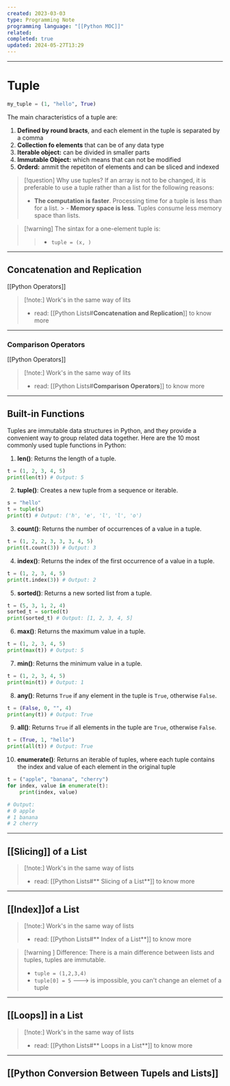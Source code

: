 ```yaml
---
created: 2023-03-03
type: Programming Note
programming language: "[[Python MOC]]"
related: 
completed: true
updated: 2024-05-27T13:29
---
```

---
# Tuple

```python
my_tuple = (1, "hello", True)
```

The main characteristics of a tuple are:

1. **Defined  by  round bracts**, and each element in the tuple is separated by a comma
2. **Collection fo elements** that can be of any data type
3. **Iterable object:** can be divided in smaller parts 
4. **Immutable Object:** which means that can not be modified
5. **Orderd:** ammit the repetiton of elements and can be sliced and indexed
    
>[!question] Why use tuples?
>If an array is not to be changed, it is preferable to use a tuple rather than a list for the following reasons:
> - **The computation is faster**. Processing time for a tuple is less than for a list.
     > - **Memory space is less**. Tuples consume less memory space than lists.

>[!warning] The sintax for a one-element tuple is:
>> - `tuple = (x, )`
---

## Concatenation and Replication
[[Python Operators]]
>[!note:]
>Work's in the same way of lits
> - read: [[Python Lists#**Concatenation and Replication**]] to know more
---

### Comparison Operators
[[Python Operators]]
>[!note:]
>Work's in the same way of lits
> - read: [[Python Lists#**Comparison Operators**]] to know more
---

## Built-in Functions
Tuples are immutable data structures in Python, and they provide a convenient way to group related data together. Here are the 10 most commonly used tuple functions in Python:

1. **len()**: Returns the length of a tuple.
```python
t = (1, 2, 3, 4, 5)
print(len(t)) # Output: 5

```

2. **tuple()**: Creates a new tuple from a sequence or iterable.
```python
s = "hello"
t = tuple(s)
print(t) # Output: ('h', 'e', 'l', 'l', 'o')
```

3. **count()**: Returns the number of occurrences of a value in a tuple.
```python
t = (1, 2, 2, 3, 3, 3, 4, 5)
print(t.count(3)) # Output: 3
```

4.  **index()**: Returns the index of the first occurrence of a value in a tuple.
```python
t = (1, 2, 3, 4, 5)
print(t.index(3)) # Output: 2
```

5. **sorted()**: Returns a new sorted list from a tuple.
```python
t = (5, 3, 1, 2, 4)
sorted_t = sorted(t)
print(sorted_t) # Output: [1, 2, 3, 4, 5]
```

6.  **max()**: Returns the maximum value in a tuple.
```python
t = (1, 2, 3, 4, 5)
print(max(t)) # Output: 5
```

7.  **min()**: Returns the minimum value in a tuple.
```python
t = (1, 2, 3, 4, 5)
print(min(t)) # Output: 1
```

8.  **any()**: Returns `True` if any element in the tuple is `True`, otherwise `False`.
```python
t = (False, 0, "", 4)
print(any(t)) # Output: True
```

9.  **all()**: Returns `True` if all elements in the tuple are `True`, otherwise `False`.
```python
t = (True, 1, "hello")
print(all(t)) # Output: True
```

10. **enumerate()**: Returns an iterable of tuples, where each tuple contains the index and value of each element in the original tuple
```python
t = ("apple", "banana", "cherry")
for index, value in enumerate(t):
    print(index, value)

# Output:
# 0 apple
# 1 banana
# 2 cherry
```
---

## [[Slicing]] of a List
>[!note:]
>Work's in the same way of lists
> - read: [[Python Lists#** Slicing of a List**]] to know more

---
## [[Index]]of a List
>[!note:]
>Work's in the same way of lists
> - read: [[Python Lists#** Index of a List**]] to know more

>[!warning ] Difference:
>There is a main difference between lists and tuples, tuples are immutable.
>- `tuple = (1,2,3,4)`
>- `tuple[0] = 5` ---> is impossible, you can't change an elemet of a tuple

---
## [[Loops]] in a List
>[!note:]
>Work's in the same way of lists
> - read: [[Python Lists#** Loops in a List**]] to know more

---
## [[Python Conversion Between Tupels and Lists]]
